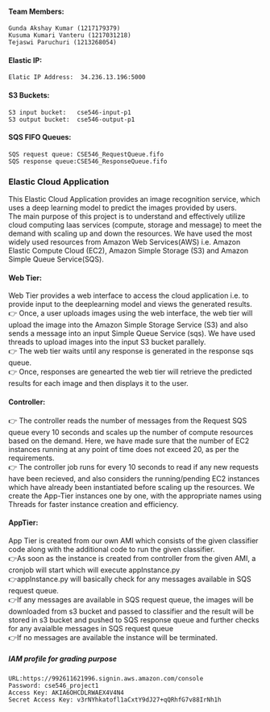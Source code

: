 #### Team Members:
    Gunda Akshay Kumar (1217179379)
    Kusuma Kumari Vanteru (1217031218)
    Tejaswi Paruchuri (1213268054)

#### Elastic IP:
    Elatic IP Address:  34.236.13.196:5000

#### S3 Buckets:
    S3 input bucket:   cse546-input-p1
    S3 output bucket:  cse546-output-p1
    
#### SQS FIFO Queues:
    SQS request queue: CSE546_RequestQueue.fifo
    SQS response queue:CSE546_ResponseQueue.fifo

### Elastic Cloud Application
This Elastic Cloud Application provides an image recognition service, which uses a deep learning model to predict the images provided by users.<br/>
The main purpose of this project is to understand and effectively utilize cloud computing Iaas services (compute, storage and message) to meet the demand with scaling up and down the resources. We have used the most widely used resources from Amazon Web Services(AWS) i.e. Amazon Elastic Compute Cloud (EC2), Amazon Simple Storage (S3) and Amazon Simple Queue Service(SQS).<br/>
#### Web Tier:
Web Tier provides a web interface to access the cloud application i.e. to provide input to the deeplearning model and views the generated results.<br/>
👉 Once, a user uploads images using the web interface, the web tier will upload the image into the Amazon Simple Storage Service (S3) and also sends a message into an input Simple Queue Service (sqs). We have used threads to upload images into the input S3 bucket parallely.<br/>
👉 The web tier waits until any response is generated in the response sqs queue.<br/>
👉 Once, responses are genearted the web tier will retrieve the predicted results for each image and then displays it to the user.<br/>
#### Controller:
👉 The controller reads the number of messages from the Request SQS queue every 10 seconds and scales up the number of compute resources based on the demand. Here, we have made sure that the number of EC2 instances running at any point of time does not exceed 20, as per the requirements.<br/>
👉 The controller job runs for every 10 seconds to read if any new requests have been recieved, and also considers the running/pending EC2 instances which have already been instantiated before scaling up the resources. We create the App-Tier instances one by one, with the appropriate names using Threads for faster instance creation and efficiency.<br/>
#### AppTier: 
App Tier is created from our own AMI which consists of the given classifier code along with the additional code to run the given classifier. <br/>
👉As soon as the instance is created from controller from the given AMI, a cronjob will start which will execute appInstance.py <br/>
👉appInstance.py will basically check for any messages available in SQS request queue.<br/>
👉If any messages are available in SQS request queue, the images will be downloaded from s3 bucket and passed to classifier and the result will be stored in s3 bucket and pushed to SQS response queue and further checks for any avaialble messages in SQS request queue <br/>
👉If no messages are available the instance will be terminated.

##### IAM profile for grading purpose
    URL:https://992611621996.signin.aws.amazon.com/console
    Password: cse546_project1
    Access Key: AKIA6OHCDLRWAEX4V4N4
    Secret Access Key: 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
        
